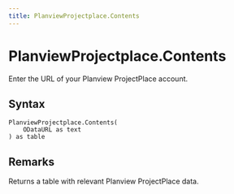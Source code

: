 ```yaml
---
title: PlanviewProjectplace.Contents
---
```


# PlanviewProjectplace.Contents


Enter the URL of your Planview ProjectPlace account.


## Syntax

```powerquery
PlanviewProjectplace.Contents(
    ODataURL as text
) as table
```


## Remarks

Returns a table with relevant Planview ProjectPlace data.


